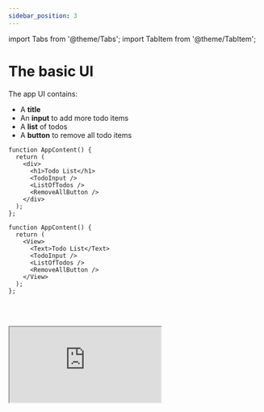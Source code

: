 ```yaml
---
sidebar_position: 3
---
```


import Tabs from '@theme/Tabs';
import TabItem from '@theme/TabItem';

# The basic UI

The app UI contains:

* A **title**
* An **input** to add more todo items
* A **list** of todos
* A **button** to remove all todo items

<Tabs>
<TabItem value="rw" label="React">

```tsx 
function AppContent() {
  return (
    <div>
      <h1>Todo List</h1>
      <TodoInput />
      <ListOfTodos />        
      <RemoveAllButton />
    </div>
  );
};
```

</TabItem>
<TabItem value="rn" label="React Native">

```tsx 
function AppContent() {
  return (
    <View>
      <Text>Todo List</Text>
      <TodoInput />
      <ListOfTodos />
      <RemoveAllButton />
    </View>
  );
};
```

</TabItem>
</Tabs>

<br></br>

<iframe
src="https://codesandbox.io/embed/cgq5rs?view=preview&module=%2Fsrc%2FApp.tsx&hidenavigation=1&fontsize=12.5&editorsize=55&previewwindow=browser&hidedevtools=1&hidenavigation=1"
style={{ width:'100%', height: '360px', borderRight:'1px solid black' }}
title="counter-async-redux-example"
sandbox="allow-forms allow-modals allow-popups allow-presentation allow-same-origin allow-scripts"
/>

<br></br>
<br></br>

Let's detail below the components: `TodoInput`, `ListOfTodos` and `RemoveAllButton`.

## TodoInput

The `TodoInput` component is a simple input field that allows the user to type a new todo item,
and then press `Enter` or click a button to add it to the list.

<Tabs>
<TabItem value="rw" label="React">

```tsx 
function TodoInput() {

  const [inputText, setInputText] = useState<string>('');
  
  const store = useStore(); 
  
  async function processInput(text: string) {
    let status = await store.dispatchAndWait(new AddTodoAction(text))
    if (status.isCompletedOk) setInputText(''); 
  }
  
  return (
    <div>           
      <input 
         placeholder="Type here..."        
         value={inputText} maxLength={50} 
         onChange={(e) => { setInputText(e.target.value); }}
         onKeyDown={(e) => { if (e.key === "Enter") processInput(inputText); }}
      />
      
      <button onClick={() => processInput(inputText)}>
        Add
      </button>
      
    </div>
  );
};
```

</TabItem>
<TabItem value="rn" label="React Native">

```tsx
function TodoInput() {

  const [inputText, setInputText] = useState<string>('');
    
  const store = useStore();
  
  async function processInput(text: string) {
    let status = await store.dispatchAndWait(new AddTodoAction(text));
    if (status.isCompletedOk) setInputText(''); 
  }

  return (
    <View>          
      <TextInput
         placeholder={'Type here...'}
         value={inputText}          
         onChangeText={(text) => { setInputText(text); }}
         onSubmitEditing={() => processInput(inputText)}
      />

      <TouchableOpacity onPress={() => processInput(inputText)}>
        <Text>Add</Text>
      </TouchableOpacity>
      
    </View>          
  );
};
```

</TabItem>
</Tabs>

As you can see above, the `processInput` function is called whenever the user presses `Enter`
or clicks the "Add" button. This function uses the `useStore` hook to get a reference to the store,
and then dispatches an `AddTodoAction` with the input text.

A simplified version of the `processInput` could simply use the store's `dispatch`
method:

```tsx
async function processInput(text: string) {
  store.dispatch(new AddTodoAction(text));     
}
```

However, when the action succeeds, we want to clear the input field. To do this, we need
to **wait** until the action is completed, check if it completed **successfully**, and then clear
the input field with `setInputText('')`.

This is why instead of `dispatch` we want to use the `dispatchAndWait` method.
It returns a `Promise` that completes when the action is completed.
If we await it we get a status of type `ActionStatus`
that tells us if the action was successful or not.

In other words, we get the `status`,
and if `status.isCompletedOk` is true we can clear the input field:

```tsx
async function processInput(text: string) {
  let status = await store.dispatchAndWait(new AddTodoAction(text));
  if (status.isCompletedOk) setInputText(''); 
}
```

## ListOfTodos

The list of todos uses the `useSelect` hook to get the list of todos from `state.todoList.items`,
and then maps over them to render each todo item component.

```tsx
function ListOfTodos() {
  const todoItems = useSelect((state) => state.todoList.items);

  return (
    <div className="listOfTodos">
      {todoItems.map((item, index) => (
        <TodoItemComponent key={index} item={item} />
      ))}
    </div>
  );
}
```

## TodoItemComponent

For the moment, the todo item component is just the text of the item.

```tsx
function TodoItemComponent({item}: {item: TodoItem}) {
  return <div>{item.text}</div>;
}
```

## RemoveAllButton

Finally, we add a button that uses the `useStore` hook to get a reference to the store,
and then uses it to dispatch a `RemoveAllTodosAction` when clicked.

```tsx
function RemoveAllButton() {
  const store = useStore();
  return (
    <button onClick={() => store.dispatch(new RemoveAllTodosAction())}>
      Remove All
    </button>
  );
}
```

## Try it yourself

Type "Buy milk" in the input, and press the `Add` button or the `Enter` key.
Try adding other todo items.
Then remove all of them by clicking the `Remove All` button.

To see all files in this project,
click the "hamburger icon" in the top left corner of the code editor.
The state classes are in file `State.ts`,
while the store, actions and components are in the `App.tsx` file.

<iframe
src="https://codesandbox.io/embed/cgq5rs?view=split&module=%2Fsrc%2FApp.tsx&hidenavigation=1&fontsize=12.5&editorsize=55&previewwindow=browser"
style={{ width:'100%', height: '650px', border:'5px solid #58B87A', borderRadius: '4px' }}
title="counter-async-redux-example"
sandbox="allow-forms allow-modals allow-popups allow-presentation allow-same-origin allow-scripts"
/>
